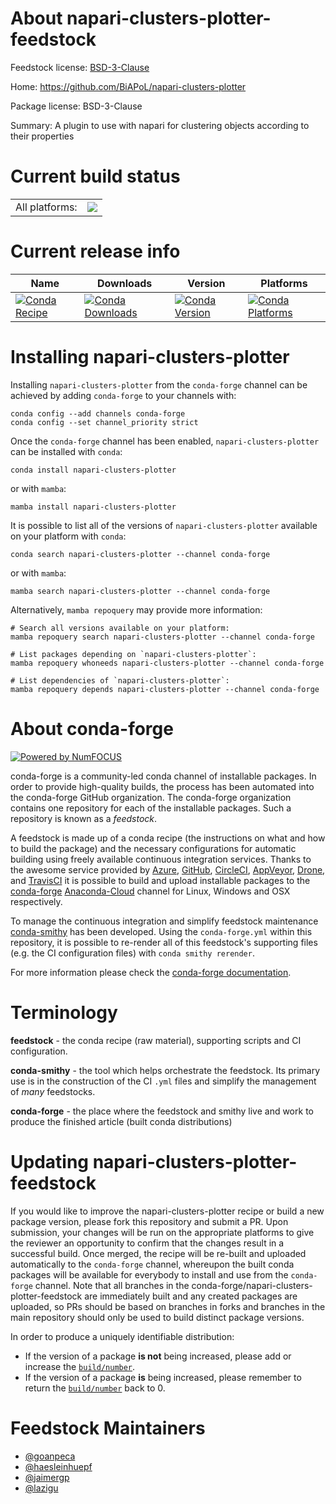 About napari-clusters-plotter-feedstock
=======================================

Feedstock license: [BSD-3-Clause](https://github.com/conda-forge/napari-clusters-plotter-feedstock/blob/main/LICENSE.txt)

Home: https://github.com/BiAPoL/napari-clusters-plotter

Package license: BSD-3-Clause

Summary: A plugin to use with napari for clustering objects according to their properties

Current build status
====================


<table><tr><td>All platforms:</td>
    <td>
      <a href="https://dev.azure.com/conda-forge/feedstock-builds/_build/latest?definitionId=15471&branchName=main">
        <img src="https://dev.azure.com/conda-forge/feedstock-builds/_apis/build/status/napari-clusters-plotter-feedstock?branchName=main">
      </a>
    </td>
  </tr>
</table>

Current release info
====================

| Name | Downloads | Version | Platforms |
| --- | --- | --- | --- |
| [![Conda Recipe](https://img.shields.io/badge/recipe-napari--clusters--plotter-green.svg)](https://anaconda.org/conda-forge/napari-clusters-plotter) | [![Conda Downloads](https://img.shields.io/conda/dn/conda-forge/napari-clusters-plotter.svg)](https://anaconda.org/conda-forge/napari-clusters-plotter) | [![Conda Version](https://img.shields.io/conda/vn/conda-forge/napari-clusters-plotter.svg)](https://anaconda.org/conda-forge/napari-clusters-plotter) | [![Conda Platforms](https://img.shields.io/conda/pn/conda-forge/napari-clusters-plotter.svg)](https://anaconda.org/conda-forge/napari-clusters-plotter) |

Installing napari-clusters-plotter
==================================

Installing `napari-clusters-plotter` from the `conda-forge` channel can be achieved by adding `conda-forge` to your channels with:

```
conda config --add channels conda-forge
conda config --set channel_priority strict
```

Once the `conda-forge` channel has been enabled, `napari-clusters-plotter` can be installed with `conda`:

```
conda install napari-clusters-plotter
```

or with `mamba`:

```
mamba install napari-clusters-plotter
```

It is possible to list all of the versions of `napari-clusters-plotter` available on your platform with `conda`:

```
conda search napari-clusters-plotter --channel conda-forge
```

or with `mamba`:

```
mamba search napari-clusters-plotter --channel conda-forge
```

Alternatively, `mamba repoquery` may provide more information:

```
# Search all versions available on your platform:
mamba repoquery search napari-clusters-plotter --channel conda-forge

# List packages depending on `napari-clusters-plotter`:
mamba repoquery whoneeds napari-clusters-plotter --channel conda-forge

# List dependencies of `napari-clusters-plotter`:
mamba repoquery depends napari-clusters-plotter --channel conda-forge
```


About conda-forge
=================

[![Powered by
NumFOCUS](https://img.shields.io/badge/powered%20by-NumFOCUS-orange.svg?style=flat&colorA=E1523D&colorB=007D8A)](https://numfocus.org)

conda-forge is a community-led conda channel of installable packages.
In order to provide high-quality builds, the process has been automated into the
conda-forge GitHub organization. The conda-forge organization contains one repository
for each of the installable packages. Such a repository is known as a *feedstock*.

A feedstock is made up of a conda recipe (the instructions on what and how to build
the package) and the necessary configurations for automatic building using freely
available continuous integration services. Thanks to the awesome service provided by
[Azure](https://azure.microsoft.com/en-us/services/devops/), [GitHub](https://github.com/),
[CircleCI](https://circleci.com/), [AppVeyor](https://www.appveyor.com/),
[Drone](https://cloud.drone.io/welcome), and [TravisCI](https://travis-ci.com/)
it is possible to build and upload installable packages to the
[conda-forge](https://anaconda.org/conda-forge) [Anaconda-Cloud](https://anaconda.org/)
channel for Linux, Windows and OSX respectively.

To manage the continuous integration and simplify feedstock maintenance
[conda-smithy](https://github.com/conda-forge/conda-smithy) has been developed.
Using the ``conda-forge.yml`` within this repository, it is possible to re-render all of
this feedstock's supporting files (e.g. the CI configuration files) with ``conda smithy rerender``.

For more information please check the [conda-forge documentation](https://conda-forge.org/docs/).

Terminology
===========

**feedstock** - the conda recipe (raw material), supporting scripts and CI configuration.

**conda-smithy** - the tool which helps orchestrate the feedstock.
                   Its primary use is in the construction of the CI ``.yml`` files
                   and simplify the management of *many* feedstocks.

**conda-forge** - the place where the feedstock and smithy live and work to
                  produce the finished article (built conda distributions)


Updating napari-clusters-plotter-feedstock
==========================================

If you would like to improve the napari-clusters-plotter recipe or build a new
package version, please fork this repository and submit a PR. Upon submission,
your changes will be run on the appropriate platforms to give the reviewer an
opportunity to confirm that the changes result in a successful build. Once
merged, the recipe will be re-built and uploaded automatically to the
`conda-forge` channel, whereupon the built conda packages will be available for
everybody to install and use from the `conda-forge` channel.
Note that all branches in the conda-forge/napari-clusters-plotter-feedstock are
immediately built and any created packages are uploaded, so PRs should be based
on branches in forks and branches in the main repository should only be used to
build distinct package versions.

In order to produce a uniquely identifiable distribution:
 * If the version of a package **is not** being increased, please add or increase
   the [``build/number``](https://docs.conda.io/projects/conda-build/en/latest/resources/define-metadata.html#build-number-and-string).
 * If the version of a package **is** being increased, please remember to return
   the [``build/number``](https://docs.conda.io/projects/conda-build/en/latest/resources/define-metadata.html#build-number-and-string)
   back to 0.

Feedstock Maintainers
=====================

* [@goanpeca](https://github.com/goanpeca/)
* [@haesleinhuepf](https://github.com/haesleinhuepf/)
* [@jaimergp](https://github.com/jaimergp/)
* [@lazigu](https://github.com/lazigu/)

